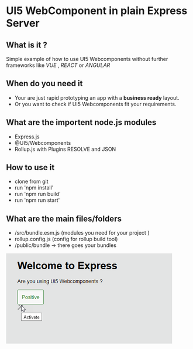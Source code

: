 # UI5 WebComponent in plain Express Server
## What is it ?
Simple example of how to use UI5 Webcomponents without further frameworks like *VUE* , *REACT* or *ANGULAR*
## When do you need it
* Your are just rapid prototyping an app with a **business ready** layout.
* Or you want to check if UI5 Webcomponents fit your requirements.
## What are the importent node.js modules
* Express.js 
* @UI5/Webcomponents 
* Rollup.js with Plugins RESOLVE and JSON

## How to use it
* clone from git
* run  'npm install'
* run  'npm run build'
* run  'npm run start'
 
## What are the main files/folders
* /src/bundle.esm.js (modules you need for your project )
* rollup.config.js (config for rollup build tool)
* /public/bundle -> there goes your bundles


![Express ](./index.png)
